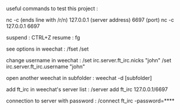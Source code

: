 useful commands to test this project :

nc -c (ends line with /r/n) 127.0.0.1  (server address) 6697 (port)
nc -c 127.0.0.1 6697

suspend : CTRL+Z
resume : fg

see options in weechat :
/fset
/set

change username in weechat :
/set irc.server.ft_irc.nicks "john"
/set irc.server.ft_irc.username "john"

open another weechat in subfolder :
weechat -d [subfolder]

add ft_irc in weechat's server list :
/server add ft_irc 127.0.0.1/6697

connection to server with password :
/connect ft_irc -password=****
